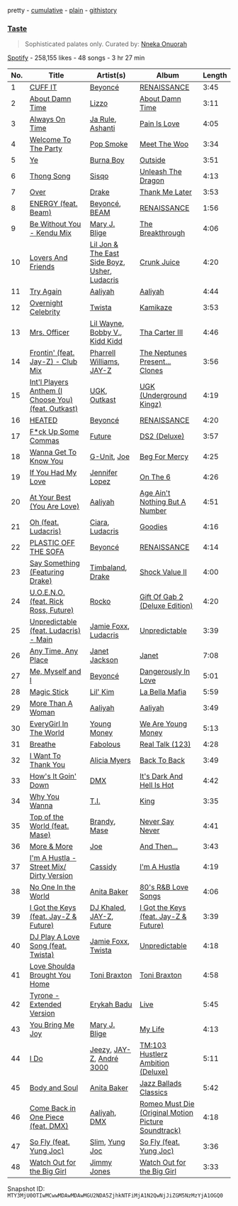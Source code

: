 pretty - [cumulative](/playlists/cumulative/37i9dQZF1DWSUur0QPPsOn.md) - [plain](/playlists/plain/37i9dQZF1DWSUur0QPPsOn) - [githistory](https://github.githistory.xyz/mackorone/spotify-playlist-archive/blob/main/playlists/plain/37i9dQZF1DWSUur0QPPsOn)

### [Taste](https://open.spotify.com/playlist/37i9dQZF1DWSUur0QPPsOn)

> Sophisticated palates only\. Curated by: <a href="https://www.instagram.com/nnekaenergy/">Nneka Onuorah</a>

[Spotify](https://open.spotify.com/user/spotify) - 258,155 likes - 48 songs - 3 hr 27 min

| No. | Title | Artist(s) | Album | Length |
|---|---|---|---|---|
| 1 | [CUFF IT](https://open.spotify.com/track/1xzi1Jcr7mEi9K2RfzLOqS) | [Beyoncé](https://open.spotify.com/artist/6vWDO969PvNqNYHIOW5v0m) | [RENAISSANCE](https://open.spotify.com/album/6FJxoadUE4JNVwWHghBwnb) | 3:45 |
| 2 | [About Damn Time](https://open.spotify.com/track/1PckUlxKqWQs3RlWXVBLw3) | [Lizzo](https://open.spotify.com/artist/56oDRnqbIiwx4mymNEv7dS) | [About Damn Time](https://open.spotify.com/album/4JApkbiesQxv5drdEZRlZC) | 3:11 |
| 3 | [Always On Time](https://open.spotify.com/track/4hrae8atte6cRlSC9a7VCO) | [Ja Rule](https://open.spotify.com/artist/1J2VVASYAamtQ3Bt8wGgA6), [Ashanti](https://open.spotify.com/artist/5rkVyNGXEgeUqKkB5ccK83) | [Pain Is Love](https://open.spotify.com/album/2wMavIKnu6feFNOeQ1hVwf) | 4:05 |
| 4 | [Welcome To The Party](https://open.spotify.com/track/0fIffclhgJC5h8AdMMVvkp) | [Pop Smoke](https://open.spotify.com/artist/0eDvMgVFoNV3TpwtrVCoTj) | [Meet The Woo](https://open.spotify.com/album/6d1vGZsr6Uy3h9IigBpPAf) | 3:34 |
| 5 | [Ye](https://open.spotify.com/track/3FskQrDXcY24ur2fCvz35O) | [Burna Boy](https://open.spotify.com/artist/3wcj11K77LjEY1PkEazffa) | [Outside](https://open.spotify.com/album/26du6obYLeY1vf6xIJ1l0D) | 3:51 |
| 6 | [Thong Song](https://open.spotify.com/track/5Mmk2ii6laakqfeCT7OnVD) | [Sisqo](https://open.spotify.com/artist/6x9QLdzo6eBZxJ1bHsDkjg) | [Unleash The Dragon](https://open.spotify.com/album/0nyora4kbjBGE4d1B9gxnm) | 4:13 |
| 7 | [Over](https://open.spotify.com/track/6BdgtqiV3oXNqBikezwdvC) | [Drake](https://open.spotify.com/artist/3TVXtAsR1Inumwj472S9r4) | [Thank Me Later](https://open.spotify.com/album/6jlrjFR9mJV3jd1IPSplXU) | 3:53 |
| 8 | [ENERGY \(feat\. Beam\)](https://open.spotify.com/track/0314PeD1sQNonfVWix3B2K) | [Beyoncé](https://open.spotify.com/artist/6vWDO969PvNqNYHIOW5v0m), [BEAM](https://open.spotify.com/artist/46MWeeHNVMYRIIofQBEX98) | [RENAISSANCE](https://open.spotify.com/album/6FJxoadUE4JNVwWHghBwnb) | 1:56 |
| 9 | [Be Without You \- Kendu Mix](https://open.spotify.com/track/6Y3WvyUG9iE5bQYg38SPtQ) | [Mary J\. Blige](https://open.spotify.com/artist/1XkoF8ryArs86LZvFOkbyr) | [The Breakthrough](https://open.spotify.com/album/13HYuDhB1soZvHzwoymXoV) | 4:06 |
| 10 | [Lovers And Friends](https://open.spotify.com/track/41PWz0hAiU9FqsmjR9Wh62) | [Lil Jon & The East Side Boyz](https://open.spotify.com/artist/3ciRvbBIVz9fBoPbtSYq4x), [Usher](https://open.spotify.com/artist/23zg3TcAtWQy7J6upgbUnj), [Ludacris](https://open.spotify.com/artist/3ipn9JLAPI5GUEo4y4jcoi) | [Crunk Juice](https://open.spotify.com/album/0hk2hXNB5d65F400dhcdcV) | 4:20 |
| 11 | [Try Again](https://open.spotify.com/track/6Wnlq1Pu3I0BajLvxn05Vr) | [Aaliyah](https://open.spotify.com/artist/0urTpYCsixqZwgNTkPJOJ4) | [Aaliyah](https://open.spotify.com/album/0cNaDPtbHC1PMJMRTY2GFc) | 4:44 |
| 12 | [Overnight Celebrity](https://open.spotify.com/track/2tOZtdbkAMQASWokLvSlzj) | [Twista](https://open.spotify.com/artist/6vbY3hOaCAhC7VjucswgdS) | [Kamikaze](https://open.spotify.com/album/7tbgPQub8dUigxMdkYDfOb) | 3:53 |
| 13 | [Mrs\. Officer](https://open.spotify.com/track/0EHR9OObFtjlhQB8wSt1m7) | [Lil Wayne](https://open.spotify.com/artist/55Aa2cqylxrFIXC767Z865), [Bobby V.](https://open.spotify.com/artist/4HgF4KnohByNElYid7iCNb), [Kidd Kidd](https://open.spotify.com/artist/2zJoKYyLmhvsq3ORbXE7xF) | [Tha Carter III](https://open.spotify.com/album/5BGzOpea6At0Nd7tYtYZOP) | 4:46 |
| 14 | [Frontin' \(feat\. Jay\-Z\) \- Club Mix](https://open.spotify.com/track/0iFOG4Ki9aDmJUYUFHQlPG) | [Pharrell Williams](https://open.spotify.com/artist/2RdwBSPQiwcmiDo9kixcl8), [JAY\-Z](https://open.spotify.com/artist/3nFkdlSjzX9mRTtwJOzDYB) | [The Neptunes Present..\. Clones](https://open.spotify.com/album/0AO5ibcO686oWXf96D83pM) | 3:56 |
| 15 | [Int'l Players Anthem \(I Choose You\) \(feat\. Outkast\)](https://open.spotify.com/track/4ns1XFP3W5JPyzvnAjMdHD) | [UGK](https://open.spotify.com/artist/6ZhjJOJXXwnPS8PrXdmjLw), [Outkast](https://open.spotify.com/artist/1G9G7WwrXka3Z1r7aIDjI7) | [UGK \(Underground Kingz\)](https://open.spotify.com/album/4GXlMz68LyGZeHzJcetFi1) | 4:19 |
| 16 | [HEATED](https://open.spotify.com/track/1w7cgGZR86yWz1pA2puVJD) | [Beyoncé](https://open.spotify.com/artist/6vWDO969PvNqNYHIOW5v0m) | [RENAISSANCE](https://open.spotify.com/album/6FJxoadUE4JNVwWHghBwnb) | 4:20 |
| 17 | [F\*ck Up Some Commas](https://open.spotify.com/track/49zD0wr2S3d0lZPib0K4e1) | [Future](https://open.spotify.com/artist/1RyvyyTE3xzB2ZywiAwp0i) | [DS2 \(Deluxe\)](https://open.spotify.com/album/0fUy6IdLHDpGNwavIlhEsl) | 3:57 |
| 18 | [Wanna Get To Know You](https://open.spotify.com/track/1dHJETCn2X1R1YwVlMvSza) | [G\-Unit](https://open.spotify.com/artist/6evKD5JWJON3qPBJtUEmtY), [Joe](https://open.spotify.com/artist/3zTOe1BtyTkwNvYZOxXktX) | [Beg For Mercy](https://open.spotify.com/album/0BolFrIcCXXppUK50ETvgy) | 4:25 |
| 19 | [If You Had My Love](https://open.spotify.com/track/3x4yV0hW5Ve3TKhFkXSqFn) | [Jennifer Lopez](https://open.spotify.com/artist/2DlGxzQSjYe5N6G9nkYghR) | [On The 6](https://open.spotify.com/album/3Gby5NNeNYkMgAnrtEA3lc) | 4:26 |
| 20 | [At Your Best \(You Are Love\)](https://open.spotify.com/track/4lRrk574qIHpoEEKC1zuam) | [Aaliyah](https://open.spotify.com/artist/0urTpYCsixqZwgNTkPJOJ4) | [Age Ain't Nothing But A Number](https://open.spotify.com/album/3E3QRjL4Cre7Krms420Irl) | 4:51 |
| 21 | [Oh \(feat\. Ludacris\)](https://open.spotify.com/track/7i7UIbm5E0DD7aSOYvwp2v) | [Ciara](https://open.spotify.com/artist/2NdeV5rLm47xAvogXrYhJX), [Ludacris](https://open.spotify.com/artist/3ipn9JLAPI5GUEo4y4jcoi) | [Goodies](https://open.spotify.com/album/71gUhKYZIWmmjqAHlY4Br3) | 4:16 |
| 22 | [PLASTIC OFF THE SOFA](https://open.spotify.com/track/6ufcuVInt0ocHrUimDjGlb) | [Beyoncé](https://open.spotify.com/artist/6vWDO969PvNqNYHIOW5v0m) | [RENAISSANCE](https://open.spotify.com/album/6FJxoadUE4JNVwWHghBwnb) | 4:14 |
| 23 | [Say Something \(Featuring Drake\)](https://open.spotify.com/track/7qje9qxLncMESiPeI27SAn) | [Timbaland](https://open.spotify.com/artist/5Y5TRrQiqgUO4S36tzjIRZ), [Drake](https://open.spotify.com/artist/3TVXtAsR1Inumwj472S9r4) | [Shock Value II](https://open.spotify.com/album/5FK6borHO8QcztXhXCPn5H) | 4:00 |
| 24 | [U.O.E.N.O\. \(feat\. Rick Ross, Future\)](https://open.spotify.com/track/0HFrCOmhCYXlv4NdEwRAuj) | [Rocko](https://open.spotify.com/artist/0T5OJgMVjKIX3b3W3ekqOl) | [Gift Of Gab 2 \(Deluxe Edition\)](https://open.spotify.com/album/4EQhr3EJRD17G04xpJybMF) | 4:20 |
| 25 | [Unpredictable \(feat\. Ludacris\) \- Main](https://open.spotify.com/track/3UNrtRxBBlWE70SjxnOo02) | [Jamie Foxx](https://open.spotify.com/artist/7LnaAXbDVIL75IVPnndf7w), [Ludacris](https://open.spotify.com/artist/3ipn9JLAPI5GUEo4y4jcoi) | [Unpredictable](https://open.spotify.com/album/045D1HbNHv4R31D9vkL8Ve) | 3:39 |
| 26 | [Any Time, Any Place](https://open.spotify.com/track/2yOm4lN7aTygtXanJFNFWU) | [Janet Jackson](https://open.spotify.com/artist/4qwGe91Bz9K2T8jXTZ815W) | [Janet](https://open.spotify.com/album/7qIuZgsMkRuh7rzi4qVcpg) | 7:08 |
| 27 | [Me, Myself and I](https://open.spotify.com/track/6XsT5UGfpaFeHQf5LRIy4W) | [Beyoncé](https://open.spotify.com/artist/6vWDO969PvNqNYHIOW5v0m) | [Dangerously In Love](https://open.spotify.com/album/6oxVabMIqCMJRYN1GqR3Vf) | 5:01 |
| 28 | [Magic Stick](https://open.spotify.com/track/0aULRU35N9kTj6O1xMULRR) | [Lil' Kim](https://open.spotify.com/artist/5tth2a3v0sWwV1C7bApBdX) | [La Bella Mafia](https://open.spotify.com/album/6UlNLXBFLqRDiKnyrF4oDE) | 5:59 |
| 29 | [More Than A Woman](https://open.spotify.com/track/4x2YdtTppdbL4kHPOjaunq) | [Aaliyah](https://open.spotify.com/artist/0urTpYCsixqZwgNTkPJOJ4) | [Aaliyah](https://open.spotify.com/album/0cNaDPtbHC1PMJMRTY2GFc) | 3:49 |
| 30 | [EveryGirl In The World](https://open.spotify.com/track/1EjzkhMFJgl08Qkn2uDV1d) | [Young Money](https://open.spotify.com/artist/5OrB6Jhhrl9y2PK0pSV4VP) | [We Are Young Money](https://open.spotify.com/album/0hDy52fqKwb2ZIjyNXGxan) | 5:13 |
| 31 | [Breathe](https://open.spotify.com/track/7fuoqve1SOEBmhc2PoQTF0) | [Fabolous](https://open.spotify.com/artist/0YWxKQj2Go9CGHCp77UOyy) | [Real Talk \(123\)](https://open.spotify.com/album/0852dsZQyLOGmvotlvOvoA) | 4:28 |
| 32 | [I Want To Thank You](https://open.spotify.com/track/6ODAghAlMTyu9fWa2CNKmf) | [Alicia Myers](https://open.spotify.com/artist/7v4FV3DzSUOvaZyMwTxKIG) | [Back To Back](https://open.spotify.com/album/4d4Z42kZJMcrmYlZ7I19rn) | 3:49 |
| 33 | [How's It Goin' Down](https://open.spotify.com/track/5hOrYYtUd96bIOBjuSEArP) | [DMX](https://open.spotify.com/artist/1HwM5zlC5qNWhJtM00yXzG) | [It's Dark And Hell Is Hot](https://open.spotify.com/album/2xIhksIizs6gWdRBYdiTLc) | 4:42 |
| 34 | [Why You Wanna](https://open.spotify.com/track/1g0oI97rPdYuWDIpkbtQdv) | [T.I.](https://open.spotify.com/artist/4OBJLual30L7gRl5UkeRcT) | [King](https://open.spotify.com/album/2X7s6Gt8Xz2qEwlw4GVcQo) | 3:35 |
| 35 | [Top of the World \(feat\. Mase\)](https://open.spotify.com/track/6BxiFSFVzviEqe2eIaruLV) | [Brandy](https://open.spotify.com/artist/05oH07COxkXKIMt6mIPRee), [Mase](https://open.spotify.com/artist/1wiBLzTI7z9RUwEpNPdFT6) | [Never Say Never](https://open.spotify.com/album/1Co6e9ag1gRKcWdG7xKcCi) | 4:41 |
| 36 | [More & More](https://open.spotify.com/track/3Yylgs7Ifs7vLQ84e71RFA) | [Joe](https://open.spotify.com/artist/3zTOe1BtyTkwNvYZOxXktX) | [And Then...](https://open.spotify.com/album/32jhKaGCt2obnOK6H6E4wD) | 3:43 |
| 37 | [I'm A Hustla \- Street Mix/ Dirty Version](https://open.spotify.com/track/41D6aNNTmUUd7fWlVNWMN8) | [Cassidy](https://open.spotify.com/artist/3WilJWdCNLSU7fpYjiKb7v) | [I'm A Hustla](https://open.spotify.com/album/0bHhBV1joQxtUYcN5LPdq8) | 4:19 |
| 38 | [No One In the World](https://open.spotify.com/track/3P8v2bYhgJ7Eba8Br6pr3H) | [Anita Baker](https://open.spotify.com/artist/46CH1Gp8l8QVly8bpG9JFG) | [80's R&B Love Songs](https://open.spotify.com/album/4L3FI9QrKFMUTphuIm5m7n) | 4:06 |
| 39 | [I Got the Keys \(feat\. Jay\-Z & Future\)](https://open.spotify.com/track/51Nwg5wCDDiqcTntgJUlLo) | [DJ Khaled](https://open.spotify.com/artist/0QHgL1lAIqAw0HtD7YldmP), [JAY\-Z](https://open.spotify.com/artist/3nFkdlSjzX9mRTtwJOzDYB), [Future](https://open.spotify.com/artist/1RyvyyTE3xzB2ZywiAwp0i) | [I Got the Keys \(feat\. Jay\-Z & Future\)](https://open.spotify.com/album/38yP2GRDDR9i6K8rWwx5gP) | 3:39 |
| 40 | [DJ Play A Love Song \(feat\. Twista\)](https://open.spotify.com/track/2F1H1Tm2qJmeiFcUi7vZiL) | [Jamie Foxx](https://open.spotify.com/artist/7LnaAXbDVIL75IVPnndf7w), [Twista](https://open.spotify.com/artist/6vbY3hOaCAhC7VjucswgdS) | [Unpredictable](https://open.spotify.com/album/045D1HbNHv4R31D9vkL8Ve) | 4:18 |
| 41 | [Love Shoulda Brought You Home](https://open.spotify.com/track/4IsnUEgEcb7epezwgWCBJn) | [Toni Braxton](https://open.spotify.com/artist/3X458ddYA2YcVWuVIGGOYe) | [Toni Braxton](https://open.spotify.com/album/73ojqvZakvdkBxSg9pyPqz) | 4:58 |
| 42 | [Tyrone \- Extended Version](https://open.spotify.com/track/5h5BrNPFvc4IXfCgnZJ2lT) | [Erykah Badu](https://open.spotify.com/artist/7IfculRW2WXyzNQ8djX8WX) | [Live](https://open.spotify.com/album/7Cg83CbNY30zxin7u5zwSX) | 5:45 |
| 43 | [You Bring Me Joy](https://open.spotify.com/track/2IGmmvcqp9h3LcxG8SCT0U) | [Mary J\. Blige](https://open.spotify.com/artist/1XkoF8ryArs86LZvFOkbyr) | [My Life](https://open.spotify.com/album/1OQ5l5rHKqUumPpn559zJC) | 4:13 |
| 44 | [I Do](https://open.spotify.com/track/7kbgzSYR7X9FkzIeUFkviQ) | [Jeezy](https://open.spotify.com/artist/4yBK75WVCQXej1p04GWqxH), [JAY\-Z](https://open.spotify.com/artist/3nFkdlSjzX9mRTtwJOzDYB), [André 3000](https://open.spotify.com/artist/74V3dE1a51skRkdII8y2C6) | [TM:103 Hustlerz Ambition \(Deluxe\)](https://open.spotify.com/album/4GvDHEW1goHkqJbLJHzUUf) | 5:11 |
| 45 | [Body and Soul](https://open.spotify.com/track/69aOeHaVpr4dxUWBW6F4Rb) | [Anita Baker](https://open.spotify.com/artist/46CH1Gp8l8QVly8bpG9JFG) | [Jazz Ballads Classics](https://open.spotify.com/album/4OcFF1pGg0qK5xBIJXgQmP) | 5:42 |
| 46 | [Come Back in One Piece \(feat\. DMX\)](https://open.spotify.com/track/1HLd5AyNXsnBNpXCsZfH66) | [Aaliyah](https://open.spotify.com/artist/0urTpYCsixqZwgNTkPJOJ4), [DMX](https://open.spotify.com/artist/1HwM5zlC5qNWhJtM00yXzG) | [Romeo Must Die \(Original Motion Picture Soundtrack\)](https://open.spotify.com/album/5PdccyECX3DIvmmdQY7FKT) | 4:18 |
| 47 | [So Fly \(feat\. Yung Joc\)](https://open.spotify.com/track/6nqscDOWhTkD1tfpTNrh5A) | [Slim](https://open.spotify.com/artist/33nrND6ODgesoa1Qmr5DbD), [Yung Joc](https://open.spotify.com/artist/23LbwefIODbyGdRbAz3urj) | [So Fly \(feat\. Yung Joc\)](https://open.spotify.com/album/10GMezP4TsViIvzulxCR8b) | 3:36 |
| 48 | [Watch Out for the Big Girl](https://open.spotify.com/track/71C1N1mwADuLlSpVkIWgXq) | [Jimmy Jones](https://open.spotify.com/artist/3Jl6zZey7n9sVPK6vcZhtT) | [Watch Out for the Big Girl](https://open.spotify.com/album/7FoJmYkMDrOvRVQA0wtYnY) | 3:33 |

Snapshot ID: `MTY3MjU0OTIwMCwwMDAwMDAwMGU2NDA5ZjhkNTFiMjA1N2QwNjJiZGM5NzMzYjA1OGQ0`
